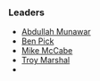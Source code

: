 ### Leaders

* [Abdullah Munawar](mailto:abdullah.munawar@owasp.org)
* [Ben Pick](mailto:ben.pick@owasp.org)
* [Mike McCabe](mailto:michael.mccabe@owasp.org)
* [Troy Marshal](mailto:troy.marshall@owasp.org )
* 
